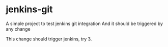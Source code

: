 # jenkins-git

A simple project to test jenkins git integration
And it should be triggered by any change


This change should trigger jenkins, try 3.
